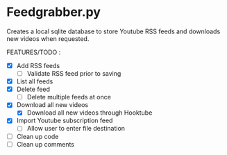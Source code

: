 # Feedgrabber.py

Creates a local sqlite database to store Youtube RSS feeds and downloads new videos when requested.

FEATURES/TODO :
- [x] Add RSS feeds
  - [ ] Validate RSS feed prior to saving
- [x] List all feeds
- [x] Delete feed
  - [ ] Delete multiple feeds at once
- [x] Download all new videos
  - [x] Download all new videos through Hooktube
- [x] Import Youtube subscription feed
  - [ ] Allow user to enter file destination

- [ ] Clean up code
- [ ] Clean up comments